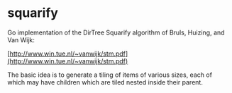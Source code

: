 # squarify

Go implementation of the DirTree Squarify algorithm of Bruls, Huizing, and Van Wijk:

  [http://www.win.tue.nl/~vanwijk/stm.pdf](http://www.win.tue.nl/~vanwijk/stm.pdf)

The basic idea is to generate a tiling of items of various sizes, each of which may have children which
are tiled nested inside their parent.
